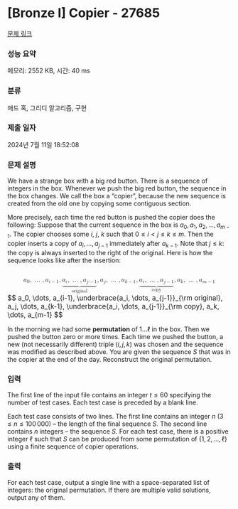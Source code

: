# [Bronze I] Copier - 27685 

[문제 링크](https://www.acmicpc.net/problem/27685) 

### 성능 요약

메모리: 2552 KB, 시간: 40 ms

### 분류

애드 혹, 그리디 알고리즘, 구현

### 제출 일자

2024년 7월 11일 18:52:08

### 문제 설명

<p>We have a strange box with a big red button. There is a sequence of integers in the box. Whenever we push the big red button, the sequence in the box changes. We call the box a “copier”, because the new sequence is created from the old one by copying some contiguous section.</p>

<p>More precisely, each time the red button is pushed the copier does the following: Suppose that the current sequence in the box is <span class="math"><em>a</em><sub>0</sub>, <em>a</em><sub>1</sub>, <em>a</em><sub>2</sub>, …, <em>a</em><sub><em>m</em> − 1</sub></span>. The copier chooses some <span class="math"><em>i</em></span>, <span class="math"><em>j</em></span>, <span class="math"><em>k</em></span> such that <span class="math">0 ≤ <em>i</em> < <em>j</em> ≤ <em>k</em> ≤ <em>m</em></span>. Then the copier inserts a copy of <span class="math"><em>a</em><sub><em>i</em></sub>, …, <em>a</em><sub><em>j</em> − 1</sub></span> immediately after <span class="math"><em>a</em><sub><em>k</em> − 1</sub></span>. Note that <span class="math"><em>j</em> ≤ <em>k</em></span>: the copy is always inserted to the right of the original. Here is how the sequence looks like after the insertion:</p>

<p><span class="math"><mjx-container class="MathJax" jax="CHTML" display="true" style="font-size: 109%; position: relative;"> <mjx-math display="true" class="MJX-TEX" aria-hidden="true" style="margin-left: 0px; margin-right: 0px;"><mjx-msub><mjx-mi class="mjx-i"><mjx-c class="mjx-c1D44E TEX-I"></mjx-c></mjx-mi><mjx-script style="vertical-align: -0.15em;"><mjx-mn class="mjx-n" size="s"><mjx-c class="mjx-c30"></mjx-c></mjx-mn></mjx-script></mjx-msub><mjx-mo class="mjx-n"><mjx-c class="mjx-c2C"></mjx-c></mjx-mo><mjx-mo class="mjx-n" space="2"><mjx-c class="mjx-c2026"></mjx-c></mjx-mo><mjx-mo class="mjx-n" space="2"><mjx-c class="mjx-c2C"></mjx-c></mjx-mo><mjx-msub space="2"><mjx-mi class="mjx-i"><mjx-c class="mjx-c1D44E TEX-I"></mjx-c></mjx-mi><mjx-script style="vertical-align: -0.15em;"><mjx-texatom size="s" texclass="ORD"><mjx-mi class="mjx-i"><mjx-c class="mjx-c1D456 TEX-I"></mjx-c></mjx-mi><mjx-mo class="mjx-n"><mjx-c class="mjx-c2212"></mjx-c></mjx-mo><mjx-mn class="mjx-n"><mjx-c class="mjx-c31"></mjx-c></mjx-mn></mjx-texatom></mjx-script></mjx-msub><mjx-mo class="mjx-n"><mjx-c class="mjx-c2C"></mjx-c></mjx-mo><mjx-munder space="2"><mjx-row><mjx-base><mjx-texatom texclass="OP"><mjx-munder><mjx-row><mjx-base><mjx-mrow><mjx-msub><mjx-mi class="mjx-i"><mjx-c class="mjx-c1D44E TEX-I"></mjx-c></mjx-mi><mjx-script style="vertical-align: -0.15em;"><mjx-mi class="mjx-i" size="s"><mjx-c class="mjx-c1D456 TEX-I"></mjx-c></mjx-mi></mjx-script></mjx-msub><mjx-mo class="mjx-n"><mjx-c class="mjx-c2C"></mjx-c></mjx-mo><mjx-mo class="mjx-n" space="2"><mjx-c class="mjx-c2026"></mjx-c></mjx-mo><mjx-mo class="mjx-n" space="2"><mjx-c class="mjx-c2C"></mjx-c></mjx-mo><mjx-msub space="2"><mjx-mi class="mjx-i"><mjx-c class="mjx-c1D44E TEX-I"></mjx-c></mjx-mi><mjx-script style="vertical-align: -0.15em;"><mjx-texatom size="s" texclass="ORD"><mjx-mi class="mjx-i"><mjx-c class="mjx-c1D457 TEX-I"></mjx-c></mjx-mi><mjx-mo class="mjx-n"><mjx-c class="mjx-c2212"></mjx-c></mjx-mo><mjx-mn class="mjx-n"><mjx-c class="mjx-c31"></mjx-c></mjx-mn></mjx-texatom></mjx-script></mjx-msub></mjx-mrow></mjx-base></mjx-row><mjx-row><mjx-under style="padding-top: 0.105em;"><mjx-mo class="mjx-n"><mjx-stretchy-h class="mjx-c23DF" style="width: 4.891em;"><mjx-beg><mjx-c></mjx-c></mjx-beg><mjx-ext><mjx-c></mjx-c></mjx-ext><mjx-mid><mjx-c></mjx-c></mjx-mid><mjx-ext><mjx-c></mjx-c></mjx-ext><mjx-end><mjx-c></mjx-c></mjx-end></mjx-stretchy-h></mjx-mo></mjx-under></mjx-row></mjx-munder></mjx-texatom></mjx-base></mjx-row><mjx-row><mjx-under style="padding-top: 0.062em; padding-left: 1.285em;"><mjx-texatom size="s" texclass="ORD"><mjx-mi class="mjx-n"><mjx-c class="mjx-c6F"></mjx-c></mjx-mi><mjx-mi class="mjx-n"><mjx-c class="mjx-c72"></mjx-c></mjx-mi><mjx-mi class="mjx-n"><mjx-c class="mjx-c69"></mjx-c></mjx-mi><mjx-mi class="mjx-n"><mjx-c class="mjx-c67"></mjx-c></mjx-mi><mjx-mi class="mjx-n"><mjx-c class="mjx-c69"></mjx-c></mjx-mi><mjx-mi class="mjx-n"><mjx-c class="mjx-c6E"></mjx-c></mjx-mi><mjx-mi class="mjx-n"><mjx-c class="mjx-c61"></mjx-c></mjx-mi><mjx-mi class="mjx-n"><mjx-c class="mjx-c6C"></mjx-c></mjx-mi></mjx-texatom></mjx-under></mjx-row></mjx-munder><mjx-mo class="mjx-n"><mjx-c class="mjx-c2C"></mjx-c></mjx-mo><mjx-msub space="2"><mjx-mi class="mjx-i"><mjx-c class="mjx-c1D44E TEX-I"></mjx-c></mjx-mi><mjx-script style="vertical-align: -0.15em;"><mjx-mi class="mjx-i" size="s"><mjx-c class="mjx-c1D457 TEX-I"></mjx-c></mjx-mi></mjx-script></mjx-msub><mjx-mo class="mjx-n"><mjx-c class="mjx-c2C"></mjx-c></mjx-mo><mjx-mo class="mjx-n" space="2"><mjx-c class="mjx-c2026"></mjx-c></mjx-mo><mjx-mo class="mjx-n" space="2"><mjx-c class="mjx-c2C"></mjx-c></mjx-mo><mjx-msub space="2"><mjx-mi class="mjx-i"><mjx-c class="mjx-c1D44E TEX-I"></mjx-c></mjx-mi><mjx-script style="vertical-align: -0.15em;"><mjx-texatom size="s" texclass="ORD"><mjx-mi class="mjx-i"><mjx-c class="mjx-c1D458 TEX-I"></mjx-c></mjx-mi><mjx-mo class="mjx-n"><mjx-c class="mjx-c2212"></mjx-c></mjx-mo><mjx-mn class="mjx-n"><mjx-c class="mjx-c31"></mjx-c></mjx-mn></mjx-texatom></mjx-script></mjx-msub><mjx-mo class="mjx-n"><mjx-c class="mjx-c2C"></mjx-c></mjx-mo><mjx-munder space="2"><mjx-row><mjx-base><mjx-texatom texclass="OP"><mjx-munder><mjx-row><mjx-base><mjx-mrow><mjx-msub><mjx-mi class="mjx-i"><mjx-c class="mjx-c1D44E TEX-I"></mjx-c></mjx-mi><mjx-script style="vertical-align: -0.15em;"><mjx-mi class="mjx-i" size="s"><mjx-c class="mjx-c1D456 TEX-I"></mjx-c></mjx-mi></mjx-script></mjx-msub><mjx-mo class="mjx-n"><mjx-c class="mjx-c2C"></mjx-c></mjx-mo><mjx-mo class="mjx-n" space="2"><mjx-c class="mjx-c2026"></mjx-c></mjx-mo><mjx-mo class="mjx-n" space="2"><mjx-c class="mjx-c2C"></mjx-c></mjx-mo><mjx-msub space="2"><mjx-mi class="mjx-i"><mjx-c class="mjx-c1D44E TEX-I"></mjx-c></mjx-mi><mjx-script style="vertical-align: -0.15em;"><mjx-texatom size="s" texclass="ORD"><mjx-mi class="mjx-i"><mjx-c class="mjx-c1D457 TEX-I"></mjx-c></mjx-mi><mjx-mo class="mjx-n"><mjx-c class="mjx-c2212"></mjx-c></mjx-mo><mjx-mn class="mjx-n"><mjx-c class="mjx-c31"></mjx-c></mjx-mn></mjx-texatom></mjx-script></mjx-msub></mjx-mrow></mjx-base></mjx-row><mjx-row><mjx-under style="padding-top: 0.105em;"><mjx-mo class="mjx-n"><mjx-stretchy-h class="mjx-c23DF" style="width: 4.891em;"><mjx-beg><mjx-c></mjx-c></mjx-beg><mjx-ext><mjx-c></mjx-c></mjx-ext><mjx-mid><mjx-c></mjx-c></mjx-mid><mjx-ext><mjx-c></mjx-c></mjx-ext><mjx-end><mjx-c></mjx-c></mjx-end></mjx-stretchy-h></mjx-mo></mjx-under></mjx-row></mjx-munder></mjx-texatom></mjx-base></mjx-row><mjx-row><mjx-under style="padding-top: 0.178em; padding-left: 1.728em;"><mjx-texatom size="s" texclass="ORD"><mjx-mi class="mjx-n"><mjx-c class="mjx-c63"></mjx-c></mjx-mi><mjx-mi class="mjx-n"><mjx-c class="mjx-c6F"></mjx-c></mjx-mi><mjx-mi class="mjx-n"><mjx-c class="mjx-c70"></mjx-c></mjx-mi><mjx-mi class="mjx-n"><mjx-c class="mjx-c79"></mjx-c></mjx-mi></mjx-texatom></mjx-under></mjx-row></mjx-munder><mjx-mo class="mjx-n"><mjx-c class="mjx-c2C"></mjx-c></mjx-mo><mjx-msub space="2"><mjx-mi class="mjx-i"><mjx-c class="mjx-c1D44E TEX-I"></mjx-c></mjx-mi><mjx-script style="vertical-align: -0.15em;"><mjx-mi class="mjx-i" size="s"><mjx-c class="mjx-c1D458 TEX-I"></mjx-c></mjx-mi></mjx-script></mjx-msub><mjx-mo class="mjx-n"><mjx-c class="mjx-c2C"></mjx-c></mjx-mo><mjx-mo class="mjx-n" space="2"><mjx-c class="mjx-c2026"></mjx-c></mjx-mo><mjx-mo class="mjx-n" space="2"><mjx-c class="mjx-c2C"></mjx-c></mjx-mo><mjx-msub space="2"><mjx-mi class="mjx-i"><mjx-c class="mjx-c1D44E TEX-I"></mjx-c></mjx-mi><mjx-script style="vertical-align: -0.15em;"><mjx-texatom size="s" texclass="ORD"><mjx-mi class="mjx-i"><mjx-c class="mjx-c1D45A TEX-I"></mjx-c></mjx-mi><mjx-mo class="mjx-n"><mjx-c class="mjx-c2212"></mjx-c></mjx-mo><mjx-mn class="mjx-n"><mjx-c class="mjx-c31"></mjx-c></mjx-mn></mjx-texatom></mjx-script></mjx-msub></mjx-math><mjx-assistive-mml unselectable="on" display="block"><math xmlns="http://www.w3.org/1998/Math/MathML" display="block"><msub><mi>a</mi><mn>0</mn></msub><mo>,</mo><mo>…</mo><mo>,</mo><msub><mi>a</mi><mrow data-mjx-texclass="ORD"><mi>i</mi><mo>−</mo><mn>1</mn></mrow></msub><mo>,</mo><munder><mrow data-mjx-texclass="OP"><munder><mrow><msub><mi>a</mi><mi>i</mi></msub><mo>,</mo><mo>…</mo><mo>,</mo><msub><mi>a</mi><mrow data-mjx-texclass="ORD"><mi>j</mi><mo>−</mo><mn>1</mn></mrow></msub></mrow><mo>⏟</mo></munder></mrow><mrow data-mjx-texclass="ORD"><mi mathvariant="normal">o</mi><mi mathvariant="normal">r</mi><mi mathvariant="normal">i</mi><mi mathvariant="normal">g</mi><mi mathvariant="normal">i</mi><mi mathvariant="normal">n</mi><mi mathvariant="normal">a</mi><mi mathvariant="normal">l</mi></mrow></munder><mo>,</mo><msub><mi>a</mi><mi>j</mi></msub><mo>,</mo><mo>…</mo><mo>,</mo><msub><mi>a</mi><mrow data-mjx-texclass="ORD"><mi>k</mi><mo>−</mo><mn>1</mn></mrow></msub><mo>,</mo><munder><mrow data-mjx-texclass="OP"><munder><mrow><msub><mi>a</mi><mi>i</mi></msub><mo>,</mo><mo>…</mo><mo>,</mo><msub><mi>a</mi><mrow data-mjx-texclass="ORD"><mi>j</mi><mo>−</mo><mn>1</mn></mrow></msub></mrow><mo>⏟</mo></munder></mrow><mrow data-mjx-texclass="ORD"><mi mathvariant="normal">c</mi><mi mathvariant="normal">o</mi><mi mathvariant="normal">p</mi><mi mathvariant="normal">y</mi></mrow></munder><mo>,</mo><msub><mi>a</mi><mi>k</mi></msub><mo>,</mo><mo>…</mo><mo>,</mo><msub><mi>a</mi><mrow data-mjx-texclass="ORD"><mi>m</mi><mo>−</mo><mn>1</mn></mrow></msub></math></mjx-assistive-mml><span aria-hidden="true" class="no-mathjax mjx-copytext">$$ a_0, \dots, a_{i-1}, \underbrace{a_i, \dots, a_{j-1}}_{\rm original}, a_j, \dots, a_{k-1}, \underbrace{a_i, \dots, a_{j-1}}_{\rm copy}, a_k, \dots, a_{m-1} $$</span> </mjx-container></span></p>

<p>In the morning we had some <strong>permutation</strong> of <span class="math">1…ℓ</span> in the box. Then we pushed the button zero or more times. Each time we pushed the button, a new (not necessarily different) triple <span class="math">(<em>i</em>, <em>j</em>, <em>k</em>)</span> was chosen and the sequence was modified as described above. You are given the sequence <span class="math"><em>S</em></span> that was in the copier at the end of the day. Reconstruct the original permutation.</p>

### 입력 

 <p>The first line of the input file contains an integer <em>t</em> ≤ 60 specifying the number of test cases. Each test case is preceded by a blank line.</p>

<p>Each test case consists of two lines. The first line contains an integer <em>n</em> (3 ≤ <em>n</em> ≤ 100 000) – the length of the final sequence <em>S</em>. The second line contains <em>n</em> integers – the sequence <em>S</em>. For each test case, there is a positive integer ℓ such that <em>S</em> can be produced from some permutation of {1, 2, …, ℓ} using a finite sequence of copier operations.</p>

### 출력 

 <p>For each test case, output a single line with a space-separated list of integers: the original permutation. If there are multiple valid solutions, output any of them.</p>

